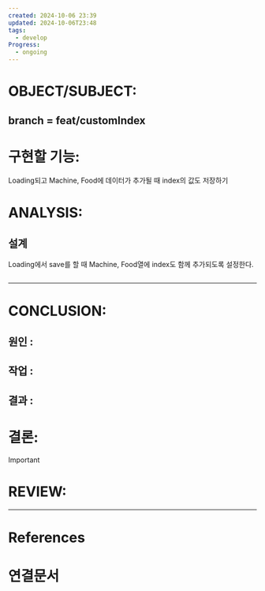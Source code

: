```yaml
---
created: 2024-10-06 23:39
updated: 2024-10-06T23:48
tags:
  - develop
Progress:
  - ongoing
---
```

# OBJECT/SUBJECT:
## branch = feat/customIndex
# 구현할 기능:
Loading되고 Machine, Food에 데이터가 추가될 때 index의 값도 저장하기
# ANALYSIS:
## 설계
Loading에서 save를 할 때 Machine, Food열에 index도 함께 추가되도록 설정한다. 

``` java

```




---
# CONCLUSION:

## 원인 :

## 작업 :

## 결과 :

# 결론:
>[!important]


# REVIEW:


---
# References

# 연결문서
